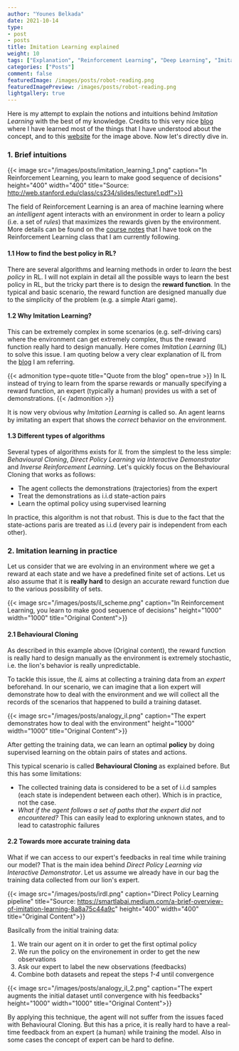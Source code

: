 ```yaml
---
author: "Younes Belkada"
date: 2021-10-14
type:
- post 
- posts
title: Imitation Learning explained
weight: 10
tags: ["Explanation", "Reinforcement Learning", "Deep Learning", "Imitation Learning"]
categories: ["Posts"]
comment: false
featuredImage: /images/posts/robot-reading.png
featuredImagePreview: /images/posts/robot-reading.png
lightgallery: true
---
```


Here is my attempt to explain the notions and intuitions behind *Imitation Learning* with the best of my knowledge. Credits to this very nice [blog](https://smartlabai.medium.com/a-brief-overview-of-imitation-learning-8a8a75c44a9c) where I have learned most of the things that I have understood about the concept, and to this [website](https://www.stateofdigital.com/we-need-to-write-for-robots-until-they-read-like-people-why-our-industry-needs-technical-content-creators/) for the image above. Now let's directly dive in.

### 1. Brief intuitions

{{< image src="/images/posts/imitation_learning_1.png" caption="In Reinforcement Learning, you learn to make good sequence of decisions" height="400" width="400" title="Source: http://web.stanford.edu/class/cs234/slides/lecture1.pdf">}}

The field of Reinforcement Learning is an area of machine learning where an *intelligent* agent interacts with an environment in order to learn a policy (i.e. a set of *rules*) that maximizes the rewards given by the environment. More details can be found on the [course notes](https://younesbelkada.github.io/notes/rl1/) that I have took on the Reinforcement Learning class that I am currently following. 

#### 1.1 How to find the best policy in RL?

There are several algorithms and learning methods in order to *learn* the best *policy* in RL. I will not explain in detail all the possible ways to learn the best policy in RL, but the tricky part there is to design the **reward function**. In the typical and basic scenario, the reward function are designed manually due to the simplicity of the problem (e.g. a simple Atari game). 

#### 1.2 Why Imitation Learning?

This can be extremely complex in some scenarios (e.g. self-driving cars) where the environment can get extremely complex, thus the reward function really hard to design manually. Here comes *Imitation Learning* (IL) to solve this issue. I am quoting below a very clear explanation of IL from the [blog](https://smartlabai.medium.com/a-brief-overview-of-imitation-learning-8a8a75c44a9c) I am referring.

{{< admonition type=quote title="Quote from the blog" open=true >}}
In IL instead of trying to learn from the sparse rewards or manually specifying a reward function, an expert (typically a human) provides us with a set of demonstrations.
{{< /admonition >}}

It is now very obvious why *Imitation Learning* is called so. An agent learns by imitating an expert that shows the *correct* behavior on the environment.

#### 1.3 Different types of algorithms

Several types of algorithms exists for *IL* from the simplest to the less simple: *Behavioural Cloning*, *Direct Policy Learning via Interactive Demonstrator* and *Inverse Reinforcement Learning*. Let's quickly focus on the Behavioural Cloning that works as follows:

* The agent collects the demonstrations (trajectories) from the expert
* Treat the demonstrations as i.i.d state-action pairs
* Learn the optimal policy using supervised learning

In practice, this algorithm is not that robust. This is due to the fact that the state-actions paris are treated as i.i.d (every pair is independent from each other).

### 2. Imitation learning in practice

Let us consider that we are evolving in an environment where we get a reward at each state and we have a predefined finite set of actions. Let us also assume that it is **really hard** to design an accurate reward function due to the various possibility of sets.

{{< image src="/images/posts/il_scheme.png" caption="In Reinforcement Learning, you learn to make good sequence of decisions" height="1000" width="1000" title="Original Content">}}

#### 2.1 Behavioural Cloning

As described in this example above (Original content), the reward function is really hard to design manually as the environment is extremely stochastic, i.e. the lion's behavior is really unpredictable. 

To tackle this issue, the *IL* aims at collecting a training data from an *expert* beforehand. In our scenario, we can imagine that a lion expert will demonstrate how to deal with the environment and we will collect all the records of the scenarios that happened to build a training dataset.

{{< image src="/images/posts/analogy_il.png" caption="The expert demonstrates how to deal with the environment" height="1000" width="1000" title="Original Content">}}

After getting the training data, we can learn an optimal **policy** by doing supervised learning on the obtain pairs of states and actions.

This typical scenario is called **Behavioural Cloning** as explained before. But this has some limitations:
* The collected training data is considered to be a set of i.i.d samples (each state is independent between each other). Which is in practice, not the case.
* *What if the agent follows a set of paths that the expert did not encountered?* This can easily lead to exploring unknown states, and to lead to catastrophic failures

#### 2.2 Towards more accurate training data

What if we can access to our expert's feedbacks in real time while training our model? That is the main idea behind *Direct Policy Learning via Interactive Demonstrator*. Let us assume we already have in our bag the training data collected from our lion's expert. 

{{< image src="/images/posts/irdl.png" caption="Direct Policy Learning pipeline" title="Source: https://smartlabai.medium.com/a-brief-overview-of-imitation-learning-8a8a75c44a9c" height="400" width="400" title="Original Content">}}

Basilcally from the initial training data:
1. We train our agent on it in order to get the first optimal policy
2. We run the policy on the environement in order to get the new observations
3. Ask our expert to label the new observations (feedbacks)
4. Combine both datasets and repeat the steps *1-4* until convergence

{{< image src="/images/posts/analogy_il_2.png" caption="The expert augments the initial dataset until convergence with his feedbacks" height="1000" width="1000" title="Original Content">}}

By applying this technique, the agent will not suffer from the issues faced with Behavioural Cloning. But this has a price, it is really hard to have a real-time feedback from an expert (a human) while training the model. Also in some cases the concept of expert can be hard to define.
